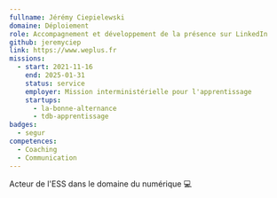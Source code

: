```yaml
---
fullname: Jérémy Ciepielewski
domaine: Déploiement
role: Accompagnement et développement de la présence sur LinkedIn
github: jeremyciep
link: https://www.weplus.fr
missions:
  - start: 2021-11-16
    end: 2025-01-31
    status: service
    employer: Mission interministérielle pour l'apprentissage
    startups:
      - la-bonne-alternance
      - tdb-apprentissage
badges:
  - segur
competences:
  - Coaching
  - Communication
---
```

Acteur de l'ESS dans le domaine du numérique 💻